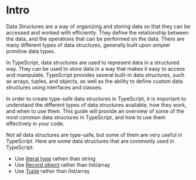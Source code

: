 # Intro

Data Structures are a way of organizing and storing data so that they can be accessed and worked with efficiently. They define the relationship between the data, and the operations that can be performed on the data. There are many different types of data structures, generally built upon simpler primitive data types.

In TypeScript, data structures are used to represent data in a structured way. They can be used to store data in a way that makes it easy to access and manipulate. TypeScript provides several built-in data structures, such as arrays, tuples, and objects, as well as the ability to define custom data structures using interfaces and classes.

In order to create type-safe data structures in TypeScript, it is important to understand the different types of data structures available, how they work, and when to use them. This guide will provide an overview of some of the most common data structures in TypeScript, and how to use them effectively in your code.

Not all data structures are type-safe, but some of them are very useful in TypeScript. Here are some data structures that are commonly used in TypeScript:
- Use [literal type](./literal-types) rathen than string
- Use [Record object](./record-object.md) rather than list/array
- Use [Tuple](./tuple.md) rather than list/array